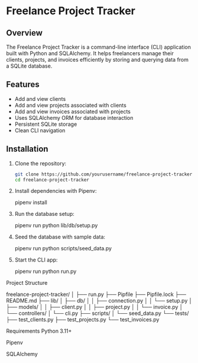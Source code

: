 # Freelance Project Tracker

## Overview

The Freelance Project Tracker is a command-line interface (CLI) application built with Python and SQLAlchemy. It helps freelancers manage their clients, projects, and invoices efficiently by storing and querying data from a SQLite database.

## Features

- Add and view clients
- Add and view projects associated with clients
- Add and view invoices associated with projects
- Uses SQLAlchemy ORM for database interaction
- Persistent SQLite storage
- Clean CLI navigation

## Installation

1. Clone the repository:
   ```bash
   git clone https://github.com/yourusername/freelance-project-tracker.git
   cd freelance-project-tracker

2. Install dependencies with Pipenv:

    pipenv install

3. Run the database setup:

    pipenv run python lib/db/setup.py

4. Seed the database with sample data:
    
    pipenv run python scripts/seed_data.py

5. Start the CLI app:

    pipenv run python run.py

Project Structure

freelance-project-tracker/
│
├── run.py
├── Pipfile
├── Pipfile.lock
├── README.md
├── lib/
│   ├── db/
│   │   ├── connection.py
│   │   └── setup.py
│   ├── models/
│   │   ├── client.py
│   │   ├── project.py
│   │   └── invoice.py
│   └── controllers/
│       └── cli.py
├── scripts/
│   └── seed_data.py
└── tests/
    ├── test_clients.py
    ├── test_projects.py
    └── test_invoices.py

Requirements
Python 3.11+

Pipenv

SQLAlchemy



